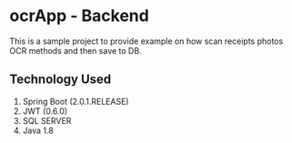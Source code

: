 # ocrApp - Backend

This is a sample project to provide example on how scan receipts photos OCR methods and then save to DB.
## Technology Used

 1. Spring Boot (2.0.1.RELEASE)
 2.  JWT (0.6.0)
 3.  SQL SERVER
 4. Java 1.8

